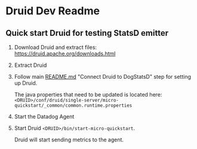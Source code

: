 # Druid Dev Readme

## Quick start Druid for testing StatsD emitter

1) Download Druid and extract files: https://druid.apache.org/downloads.html

2) Extract Druid

3) Follow main [README.md](../README.md) "Connect Druid to DogStatsD" step for setting up Druid.  

   The java properties that need to be updated is located here: `<DRUID>/conf/druid/single-server/micro-quickstart/_common/common.runtime.properties`  

4) Start the Datadog Agent

5) Start Druid `<DRUID>/bin/start-micro-quickstart`. 

   Druid will start sending metrics to the agent.
   
